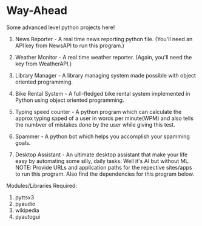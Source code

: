 # Way-Ahead
Some advanced level python projects here!
1. News Reporter - A real time news reporting python file. (You'll need an API key from NewsAPI to run this program.)

2. Weather Monitor - A real time weather reporter. (Again, you'll need the key from WeatherAPI.)

3. Library Manager - A library managing system made possible with object oriented programming.

4. Bike Rental System - A full-fledged bike rental system implemented in Python using object oriented programming.

5. Typing speed counter - A python program which can calculate the approx typing spped of a user in words per minute(WPM) and also tells the numbver of mistakes done by the user while giving this test.

6. Spammer - A python bot which helps you accomplish your spamming goals.

7. Desktop Assistant - An ultimate desktop assistant that make your life easy by automating some silly, daily tasks. Well it's AI but without ML. NOTE: Provide URLs and application paths for the repective sites/apps to run this program. Also find the dependencies for this program below.




Modules/Libraries Required:
1. pyttsx3
2. pyaudio
3. wikipedia
4. pyautogui
